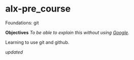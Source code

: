 # alx-pre_course

Foundations: git

**Objectives**
*To be able to explain this without using [Google](https://www.google.com "Title").*

Learning to use git and github.

*updated*
